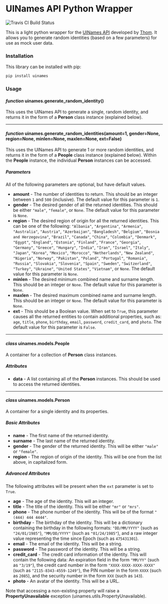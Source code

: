 # UINames API Python Wrapper

![Travis CI Build Status](https://travis-ci.org/harrylewis/python-uinames.svg?branch=master)

This is a light python wrapper for the [UINames API](https://uinames.com/) developed by [Thom](https://github.com/thm). It allows you to generate random identities (based on a few parameters) for use as mock user data.

### Installation

This library can be installed with pip:

```bash
pip install uinames
```

### Usage

#### *function* uinames.generate_random_identity()

This uses the UINames API to generate a single, random identity, and returns it in the form of a __Person__ class instance (explained below).

___

#### *function* uinames.generate_random_identities(amount=1, gender=None, region=None, minlen=None, maxlen=None, ext=False)

This uses the UINames API to generate 1 or more random identities, and returns it in the form of a __People__ class instance (explained below). Within the __People__ instance, the individual __Person__ instances can be accessed.

##### *Parameters*

All of the following parameters are optional, but have default values.

+ __amount__ - The number of identities to return. This should be an integer between `1` and `500` (inclusive). The default value for this parameter is `1`.
+ __gender__ - The desired gender of all the returned identities. This should be either ``"male"``, ``"female"``, or `None`. The default value for this parameter is `None`.
+ __region__ - The desired region of origin for all the returned identities. This can be one of the following: `"Albania"`, `"Argentina"`, `"Armenia"`, `"Australia"`, `"Austria"`, `"Azerbaijan"`, `"Bangladesh"`, `"Belgium"`, `"Bosnia and Herzegovina"`, `"Brazil"`, `"Canada"`, `"China"`, `"Colombia"`, `"Denmark"`, `"Egypt"`, `"England"`, `"Estonia"`, `"Finland"`, `"France"`, `"Georgia"`, `"Germany"`, `"Greece"`, `"Hungary"`, `"India"`, `"Iran"`, `"Israel"`, `"Italy"`, `"Japan"`, `"Korea"`, `"Mexico"`, `"Morocco"`, `"Netherlands"`, `"New Zealand"`, `"Nigeria"`, `"Norway"`, `"Pakistan"`, `"Poland"`, `"Portugal"`, `"Romania"`, `"Russia"`, `"Slovakia"`, `"Slovenia"`, `"Spain"`, `"Sweden"`, `"Switzerland"`, `"Turkey"`, `"Ukraine"`, `"United States"`, `"Vietnam"`, or `None`. The default value for this parameter is `None`.
+ __minlen__ - The desired minimum combined name and surname length. This should be an integer or `None`. The default value for this parameter is `None`.
+ __maxlen__ - The desired maximum combined name and surname length. This should be an integer or `None`. The default value for this parameter is `None`.
+ __ext__ - This should be a Boolean value. When set to `True`, this parameter causes all the returned entities to contain additional properties, such as: `age`, `title`, `phone`, `birthday`, `email`, `password`, `credit_card`, and `photo`. The default value for this parameter is `False`.

___

#### *class* uinames.models.People

A container for a collection of __Person__ class instances.

##### Attributes

+ __data__ - A list containing all of the __Person__ instances. This should be used to access the returned identities.

___

#### *class* uinames.models.Person

A container for a single identity and its properties.

##### Basic Attributes

+ __name__ - The first name of the returned identity.
+ __surname__ - The last name of the returned identity.
+ __gender__ - The gender of the returned identity. This will be either `"male"` or `"female"`.
+ __region__ - The region of origin of the identity. This will be one from the list above, in capitalized form.

##### Advanced Attributes

The following attributes will be present when the `ext` parameter is set to `True`.

+ __age__ - The age of the identity. This will an integer.
+ __title__ - The title of the identity. This will be either `"mr"` or `"mrs"`.
+ __phone__ - The phone number of the identity. This will be of the format `"(444) 444 4444"`.
+ __birthday__ - The birthday of the identity. This will be a dictionary containing the birthday in the following formats: `"DD/MM/YYYY"` (such as `"24/01/1985"`), `"MM/DD/YYYY"` (such as `"01/24/1985"`), and a raw integer value representing the time since Epoch (such as `475431301`).
+ __email__ - The email of the identity. This will be a string.
+ __password__ - The password of the identity. This will be a string.
+ __credit_card__ - The credit card information of the identity. This will contain the following data: An expiration field in the form `"MM/YY"` (such as `"3/19"`), the credit card number in the form `"XXXX-XXXX-XXXX-XXXX"` (such as `"2115-8343-4559-1249"`), the PIN number in the form `XXXX` (such as `2085`), and the security number in the form `XXX` (such as `143`).
+ __photo__ - An avatar of the identity. This will be a URL.

Note that accessing a non-existing property will raise a __PropertyUnavailable__ exception (uinames.utils.PropertyUnavailable).
